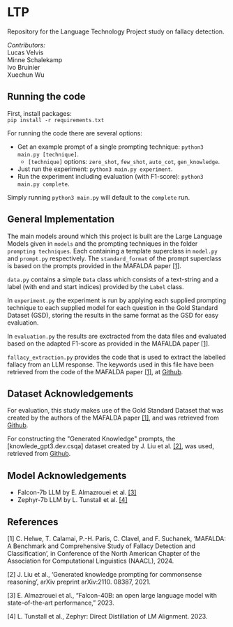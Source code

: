 # LTP
Repository for the Language Technology Project study on fallacy detection. 

*Contributors:* \
Lucas Velvis \
Minne Schalekamp \
Ivo Bruinier \
Xuechun Wu


## Running the code
First, install packages: \
`pip install -r requirements.txt`

For running the code there are several options:
- Get an example prompt of a single prompting technique:
`python3 main.py [technique]`.
    - `[technique]` options: `zero_shot`, `few_shot`, `auto_cot`, `gen_knowledge`.
- Just run the experiment: `python3 main.py experiment`.
- Run the experiment including evaluation (with F1-score): `python3 main.py complete`.

Simply running `python3 main.py` will default to the `complete` run.

## General Implementation
The main models around which this project is built are the Large Language Models given in `models` and the prompting techniques in the folder `prompting techniques`. Each containing a template superclass in `model.py` and `prompt.py` respectively. The `standard_format` of the prompt superclass is based on the prompts provided in the MAFALDA paper [[1]](#1).

`data.py` contains a simple `Data` class which consists of a text-string and a label (with end and start indices) provided by the `Label` class.

In `experiment.py` the experiment is run by applying each supplied prompting technique to each supplied model for each question in the Gold Standard Dataset (GSD), storing the results in the same format as the GSD for easy evaluation. 

In `evaluation.py` the results are exctracted from the data files and evaluated based on the adapted F1-score as provided in the MAFALDA paper [[1]](#1).

`fallacy_extraction.py` provides the code that is used to extract the labelled fallacy from an LLM response. The keywords used in this file have been retrieved from the code of the MAFALDA paper [[1]](#1), at [Github](https://github.com/ChadiHelwe/MAFALDA).

## Dataset Acknowledgements
For evaluation, this study makes use of the Gold Standard Dataset that was created by the authors of the MAFALDA paper [[1]](#1), and was retrieved from [Github](https://github.com/ChadiHelwe/MAFALDA).

For constructing the "Generated Knowledge" prompts, the [knowlede_gpt3.dev.csqa] dataset created by J. Liu et al. [[2]](#2), was used, retrieved from [Github](https://github.com/liujch1998/GKP).

## Model Acknowledgements
- Falcon-7b LLM by E. Almazrouei et al. [[3]](#3)
- Zephyr-7b LLM by L. Tunstall et al. [[4]](#4)

## References
<a id="1">[1]</a> 
C. Helwe, T. Calamai, P.-H. Paris, C. Clavel, and F. Suchanek, ‘MAFALDA: A Benchmark and Comprehensive Study of Fallacy Detection and Classification’, in Conference of the North American Chapter of the Association for Computational Linguistics (NAACL), 2024.

<a id="2">[2]</a> 
J. Liu et al., ‘Generated knowledge prompting for commonsense reasoning’, arXiv preprint arXiv:2110. 08387, 2021.

<a id="3">[3]</a> 
E. Almazrouei et al., “Falcon-40B: an open large language model with state-of-the-art performance,” 2023.

<a id="4">[4]</a> 
L. Tunstall et al., Zephyr: Direct Distillation of LM Alignment. 2023.